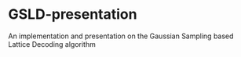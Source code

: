 # GSLD-presentation
An implementation and presentation on the Gaussian Sampling based Lattice Decoding algorithm
